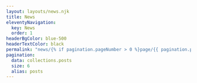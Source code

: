 ```yaml
---
layout: layouts/news.njk
title: News
eleventyNavigation:
  key: News
  order: 1
headerBgColor: blue-500
headerTextColor: black
permalink: "news/{% if pagination.pageNumber > 0 %}page/{{ pagination.pageNumber + 1 }}/{% endif %}"
pagination:
  data: collections.posts
  size: 6
  alias: posts
---
```

